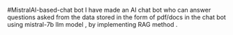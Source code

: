 #MistralAI-based-chat bot
I have made an AI chat bot who can answer questions asked from the data stored in the form of pdf/docs  in the chat bot using mistral-7b llm model , by implementing RAG method .
